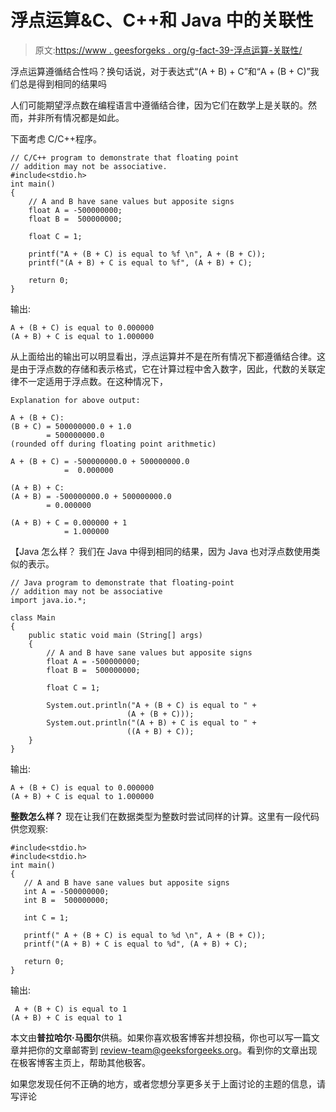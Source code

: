 # 浮点运算&C、C++和 Java 中的关联性

> 原文:[https://www . geesforgeks . org/g-fact-39-浮点运算-关联性/](https://www.geeksforgeeks.org/g-fact-39-floating-point-operations-associativity/)

浮点运算遵循结合性吗？换句话说，对于表达式“(A + B) + C”和“A + (B + C)”我们总是得到相同的结果吗

人们可能期望浮点数在编程语言中遵循结合律，因为它们在数学上是关联的。然而，并非所有情况都是如此。

下面考虑 C/C++程序。

```
// C/C++ program to demonstrate that floating point
// addition may not be associative.
#include<stdio.h>
int main()
{
    // A and B have sane values but apposite signs
    float A = -500000000;
    float B =  500000000;

    float C = 1;

    printf("A + (B + C) is equal to %f \n", A + (B + C));
    printf("(A + B) + C is equal to %f", (A + B) + C);

    return 0;
}
```

输出:

```
A + (B + C) is equal to 0.000000 
(A + B) + C is equal to 1.000000
```

从上面给出的输出可以明显看出，浮点运算并不是在所有情况下都遵循结合律。这是由于浮点数的存储和表示格式，它在计算过程中舍入数字，因此，代数的关联定律不一定适用于浮点数。在这种情况下，

```
Explanation for above output:

A + (B + C):
(B + C) = 500000000.0 + 1.0
        = 500000000.0 
(rounded off during floating point arithmetic)

A + (B + C) = -500000000.0 + 500000000.0 
            =  0.000000

(A + B) + C:
(A + B) = -500000000.0 + 500000000.0 
        = 0.000000

(A + B) + C = 0.000000 + 1 
            = 1.000000

```

【Java 怎么样？
我们在 Java 中得到相同的结果，因为 Java 也对浮点数使用类似的表示。

```
// Java program to demonstrate that floating-point
// addition may not be associative
import java.io.*;

class Main
{
    public static void main (String[] args)
    {
        // A and B have sane values but apposite signs
        float A = -500000000;
        float B =  500000000;

        float C = 1;

        System.out.println("A + (B + C) is equal to " + 
                          (A + (B + C)));
        System.out.println("(A + B) + C is equal to " + 
                          ((A + B) + C));
    }
}
```

输出:

```
A + (B + C) is equal to 0.000000 
(A + B) + C is equal to 1.000000
```

**整数怎么样？**
现在让我们在数据类型为整数时尝试同样的计算。这里有一段代码供您观察:

```
#include<stdio.h>
#include<stdio.h>
int main()
{
   // A and B have sane values but apposite signs
   int A = -500000000;
   int B =  500000000;

   int C = 1;

   printf(" A + (B + C) is equal to %d \n", A + (B + C));
   printf("(A + B) + C is equal to %d", (A + B) + C);

   return 0;
}
```

输出:

```
 A + (B + C) is equal to 1 
(A + B) + C is equal to 1
```

本文由**普拉哈尔·马图尔**供稿。如果你喜欢极客博客并想投稿，你也可以写一篇文章并把你的文章邮寄到 review-team@geeksforgeeks.org。看到你的文章出现在极客博客主页上，帮助其他极客。

如果您发现任何不正确的地方，或者您想分享更多关于上面讨论的主题的信息，请写评论